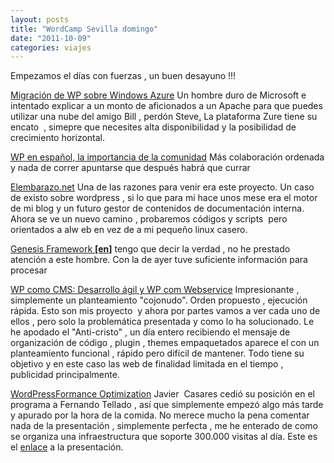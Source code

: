 ```yaml
---
layout: posts
title: "WordCamp Sevilla domingo"
date: "2011-10-09"
categories: viajes
---
```


Empezamos el días con fuerzas , un buen desayuno !!!

[Migración de WP sobre Windows Azure](https://2011.sevilla.wordcamp.org/session/ejemplo-de-migracion-de-wordpress-sobre-windows-azure/ "Ejemplo de migración de WordPress sobre Windows Azure | Mario Cortés Flores") Un hombre duro de Microsoft e intentado explicar a un monto de aficionados a un Apache para que puedes utilizar una nube del amigo Bill , perdón Steve[.](https://2011.sevilla.wordcamp.org/session/ejemplo-de-migracion-de-wordpress-sobre-windows-azure/ "Ejemplo de migración de WordPress sobre Windows Azure | Mario Cortés Flores") La plataforma Zure tiene su encato  , simepre que necesites alta disponibilidad y la posibilidad de crecimiento horizontal.[](https://2011.sevilla.wordcamp.org/session/ejemplo-de-migracion-de-wordpress-sobre-windows-azure/ "Ejemplo de migración de WordPress sobre Windows Azure | Mario Cortés Flores")

[WP en español, la importancia de la comunidad](https://2011.sevilla.wordcamp.org/session/wordpress-en-espanol-la-importancia-de-la-participacion-de-la-comunidad-en-proyectos-de-codigo-abierto/ "WordPress en Español: la importancia de la participación de la comunidad en proyectos de código abierto | Fernando Tellado") Más colaboración ordenada y nada de correr apuntarse que después habrá que currar

[Elembarazo.net](https://2011.sevilla.wordcamp.org/session/elembarazo-net-detalles-tecnicos-de-un-caso-de-exito-con-buddypress/ "Elembarazo.net – Detalles técnicos de un caso de éxito con Buddypress | Javier Arques Hernández") Una de las razones para venir era este proyecto. Un caso de existo sobre wordpress , si lo que para mi hace unos mese era el motor de mi blog y un futuro gestor de contenidos de documentación interna. Ahora se ve un nuevo camino , probaremos códigos y scripts  pero orientados a alw eb en vez de a mi pequeño linux casero.

[Genesis Framework **\[en\]**](https://2011.sevilla.wordcamp.org/session/como-genesis-framework-puede-ayudarte-a-ser-un-desarollador-de-wordpress-mejor/ "Cómo Genesis Framework puede ayudarte a ser un desarrollador de WordPress mejor | Remkus de Vries") tengo que decir la verdad , no he prestado atención a este hombre. Con la de ayer tuve suficiente información para procesar

[WP como CMS: Desarrollo ágil y WP com Webservice](https://2011.sevilla.wordcamp.org/session/hablando-de-wordpress-como-cms-desarrollo-agil-de-temas-y-wordpress-como-webservice/ "Hablando de WordPress como CMS: Desarrollo ágil de temas y WordPress como Webservice | Alejandro Sevilla") Impresionante , simplemente un planteamiento "cojonudo". Orden propuesto , ejecución rápida. Esto son mis proyecto  y ahora por partes vamos a ver cada uno de ellos , pero solo la problemática presentada y como lo ha solucionado. Le he apodado el "Anti-cristo" , un día entero recibiendo el mensaje de organización de código , plugin , themes empaquetados aparece el con un planteamiento funcional , rápido pero difícil de mantener. Todo tiene su objetivo y en este caso las web de finalidad limitada en el tiempo , publicidad principalmente.

[WordPressFormance Optimization](https://2011.sevilla.wordcamp.org/session/wordpressformance-optimization/ "WordPressFormance Optimization | Javier Casares") Javier  Casares cedió su posición en el programa a Fernando Tellado , así que simplemente empezó algo más tarde y apurado por la hora de la comida. No merece mucho la pena comentar nada de la presentación , simplemente perfecta , me he enterado de como se organiza una infraestructura que soporte 300.000 visitas al día. Este es el [enlace](https://javiercasares.com/blog/wordpressformance-optimization/ "WPO") a la presentación.
